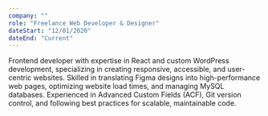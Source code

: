 ```yaml
---
company: ""
role: "Freelance Web Developer & Designer"
dateStart: "12/01/2020"
dateEnd: "Current"
---
```


Frontend developer with expertise in React and custom WordPress development, specializing in creating responsive, accessible, and user-centric websites. Skilled in translating Figma designs into high-performance web pages, optimizing website load times, and managing MySQL databases. Experienced in Advanced Custom Fields (ACF), Git version control, and following best practices for scalable, maintainable code.
